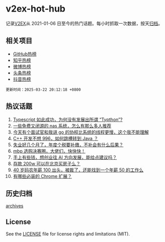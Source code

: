 # v2ex-hot-hub

 记录[V2EX](https://www.v2ex.com/)从 2021-01-06 日至今的热门话题。每小时抓取一次数据，按天[归档](archives)。
 
 ## 相关项目

- [GitHub热榜](https://github.com/it985/github-hot-hub)
- [知乎热榜](https://github.com/it985/zhihu-hot-hub)
- [微博热榜](https://github.com/it985/weibo-hot-hub)
- [头条热榜](https://github.com/it985/toutiao-hot-hub)
- [抖音热榜](https://github.com/it985/douyin-hot-hub)


 `更新时间：2025-03-22 20:12:18 +0800`

## 热议话题

1. [Typescript 如此成功，为何没有发展出所谓 “Typthon”?](https://www.v2ex.com/t/1120232)
1. [一些免费又闭源的 nas 系统，怎么有那么多人推荐](https://www.v2ex.com/t/1120264)
1. [今天有个面试官和我讲 go 的协程比系统的线程更慢，这个我不能理解](https://www.v2ex.com/t/1120244)
1. [C++ 开发不想 996，如何跳槽转到 Java ？](https://www.v2ex.com/t/1120238)
1. [失业好几个月了，年度个税要补缴，不补会有什么后果？](https://www.v2ex.com/t/1120275)
1. [mbp 选购决赛圈，大佬们，快快快！](https://www.v2ex.com/t/1120231)
1. [手上有些钱，想创业往 AI 方向发展，能给点建议吗？](https://www.v2ex.com/t/1120247)
1. [存款 200w 可以在北京买房子么？](https://www.v2ex.com/t/1120279)
1. [40 岁码农年薪 100 出头，被裁了，还能找到一个年薪 50 的工作么](https://www.v2ex.com/t/1120310)
1. [有哪些必装的 Chrome 扩展？](https://www.v2ex.com/t/1120254)

## 历史归档

[archives](archives)

## License

See the [LICENSE](LICENSE) file for license rights and limitations (MIT).
